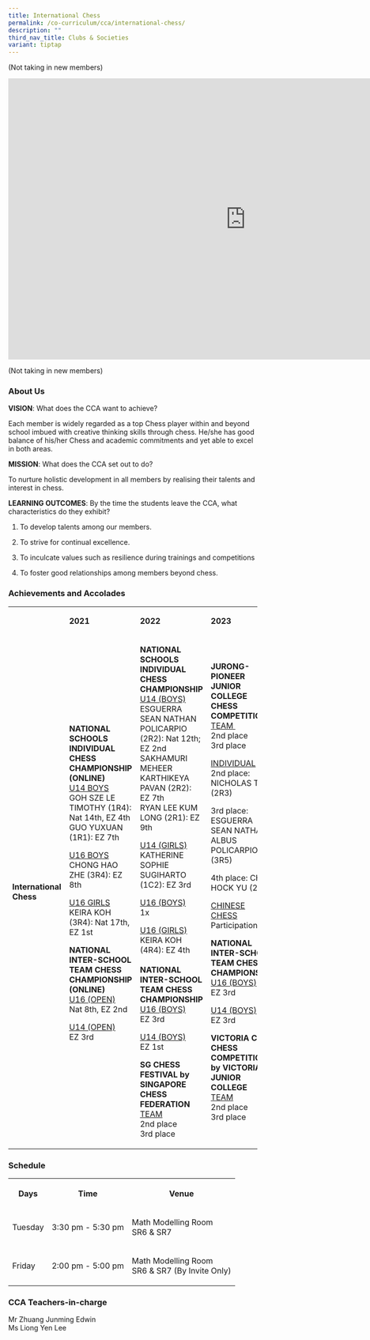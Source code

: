 ```yaml
---
title: International Chess
permalink: /co-curriculum/cca/international-chess/
description: ""
third_nav_title: Clubs & Societies
variant: tiptap
---
```

<p>(Not taking in new members)</p><div class="iframe-wrapper"><iframe height="569" width="960" allowfullscreen="true" frameborder="0" src="https://docs.google.com/presentation/d/1OG45zDy_h1XZgxzToAXuKrM7zQEUQFZqEfhTwdvxH4Y/embed?start=true&amp;loop=true&amp;delayms=3000"></iframe></div><p>(Not taking in new members)</p><h3>About Us</h3><p><strong>VISION</strong>: What does the CCA want to achieve?&nbsp;</p><p>Each member is widely regarded as a top Chess player within and beyond school imbued with creative thinking skills through chess. He/she has good balance of his/her Chess and academic commitments and yet able to excel in both areas.</p><p><strong>MISSION</strong>: What does the CCA set out to do?</p><p>To nurture holistic development in all members by realising their talents and interest in chess.</p><p><strong>LEARNING OUTCOMES</strong>: By the time the students leave the CCA, what characteristics do they exhibit?</p><ol data-tight="true" class="tight"><li><p>To develop talents among our members.&nbsp;</p></li><li><p>To strive for continual excellence.&nbsp;</p></li><li><p>To inculcate values such as resilience during trainings and competitions&nbsp;</p></li><li><p>To foster good relationships among members beyond chess.</p></li></ol><h3>Achievements and Accolades</h3><table><tbody><tr><td rowspan="1" colspan="1"><p><strong>&nbsp;</strong></p></td><td rowspan="1" colspan="1"><p><strong>2021</strong></p></td><td rowspan="1" colspan="1"><p><strong>2022</strong></p></td><td rowspan="1" colspan="1"><p><strong>2023</strong></p></td></tr><tr><td rowspan="1" colspan="1"><p><strong>International Chess</strong></p></td><td rowspan="1" colspan="1"><p><strong>NATIONAL SCHOOLS INDIVIDUAL CHESS CHAMPIONSHIP (ONLINE)</strong><br><u>U14 BOYS</u><strong><br></strong>GOH SZE LE TIMOTHY (1R4): Nat 14th, EZ 4th<br>GUO YUXUAN (1R1): EZ 7th</p><p><u>U16 BOYS</u><strong><br></strong>CHONG HAO ZHE (3R4): EZ 8th</p><p><u>U16 GIRLS</u><strong><br></strong>KEIRA KOH (3R4): Nat 17th, EZ 1st</p><p></p><p><strong>NATIONAL INTER-SCHOOL TEAM CHESS CHAMPIONSHIP (ONLINE)<br></strong><u>U16 (OPEN)</u><br>Nat 8th, EZ 2nd</p><p><u>U14 (OPEN)</u><br>EZ 3rd</p><p><strong>&nbsp;</strong></p></td><td rowspan="1" colspan="1"><p><strong>NATIONAL SCHOOLS INDIVIDUAL CHESS CHAMPIONSHIP</strong><br><u>U14 (BOYS)</u><strong><br></strong>ESGUERRA SEAN NATHAN POLICARPIO (2R2): Nat 12th; EZ 2nd<strong> <br></strong>SAKHAMURI MEHEER KARTHIKEYA PAVAN (2R2): EZ 7th <br>RYAN LEE KUM LONG (2R1): EZ 9th</p><p><u>U14 (GIRLS)</u><strong><br></strong>KATHERINE SOPHIE SUGIHARTO (1C2): EZ 3rd</p><p><u>U16 (BOYS)</u><br>1x</p><p><u>U16 (GIRLS)</u><strong><br></strong>KEIRA KOH (4R4): EZ 4th<br><br><strong>NATIONAL INTER-SCHOOL TEAM CHESS CHAMPIONSHIP</strong><br><u>U16 (BOYS)</u><br>EZ 3rd</p><p><u>U14 (BOYS)</u><br>EZ 1st</p><p></p><p><strong>SG CHESS FESTIVAL by SINGAPORE CHESS FEDERATION</strong><br><u>TEAM</u><br>2nd place<br>3rd place</p></td><td rowspan="1" colspan="1"><p><strong>JURONG-PIONEER JUNIOR COLLEGE CHESS COMPETITION</strong><br><u>TEAM&nbsp;</u><br>2nd place<br>3rd place</p><p><u>INDIVIDUAL</u><br>2nd place: NICHOLAS TAN (2R3)</p><p>3rd place: ESGUERRA SEAN NATHAN ALBUS POLICARPIO (3R5)</p><p>4th place: CHEN HOCK YU (2R1)</p><p><u>CHINESE CHESS</u><br>Participation: 4x</p><p></p><p><strong>NATIONAL INTER-SCHOOL TEAM CHESS CHAMPIONSHIP</strong><br><u>U16 (BOYS)</u><br>EZ 3rd</p><p><u>U14 (BOYS)</u><br>EZ 3rd</p><p></p><p><strong>VICTORIA CUP CHESS COMPETITION by VICTORIA JUNIOR COLLEGE</strong><br><u>TEAM</u><br>2nd place<br>3rd place</p></td></tr></tbody></table><h3>Schedule</h3><table><tbody><tr><th rowspan="1" colspan="1"><p>Days</p></th><th rowspan="1" colspan="1"><p>Time</p></th><th rowspan="1" colspan="1"><p>Venue</p></th></tr><tr><td rowspan="1" colspan="1"><p>Tuesday</p></td><td rowspan="1" colspan="1"><p>3:30 pm - 5:30 pm</p></td><td rowspan="1" colspan="1"><p>Math Modelling Room<br>SR6 &amp; SR7</p></td></tr><tr><td rowspan="1" colspan="1"><p>Friday</p></td><td rowspan="1" colspan="1"><p>2:00 pm - 5:00 pm</p></td><td rowspan="1" colspan="1"><p>Math Modelling Room<br>SR6 &amp; SR7 (By Invite Only)</p></td></tr></tbody></table><h3>CCA Teachers-in-charge</h3><p>Mr Zhuang Junming Edwin<br>Ms Liong Yen Lee</p>